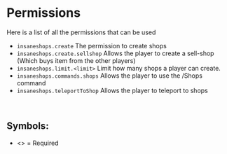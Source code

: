 # Permissions
Here is a list of all the permissions that can be used
<br>

* `insaneshops.create`
  The permission to create shops
* `insaneshops.create.sellshop`
  Allows the player to create a sell-shop (Which buys item from the other players)
* `insaneshops.limit.<limit>`
  Limit how many shops a player can create.
* `insaneshops.commands.shops`
  Allows the player to use the /Shops command
* `insaneshops.teleportToShop`
  Allows the player to teleport to shops
<br>

## Symbols:
 - <> = Required
